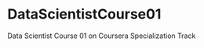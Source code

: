 DataScientistCourse01
=====================

Data Scientist Course 01 on Coursera Specialization Track
